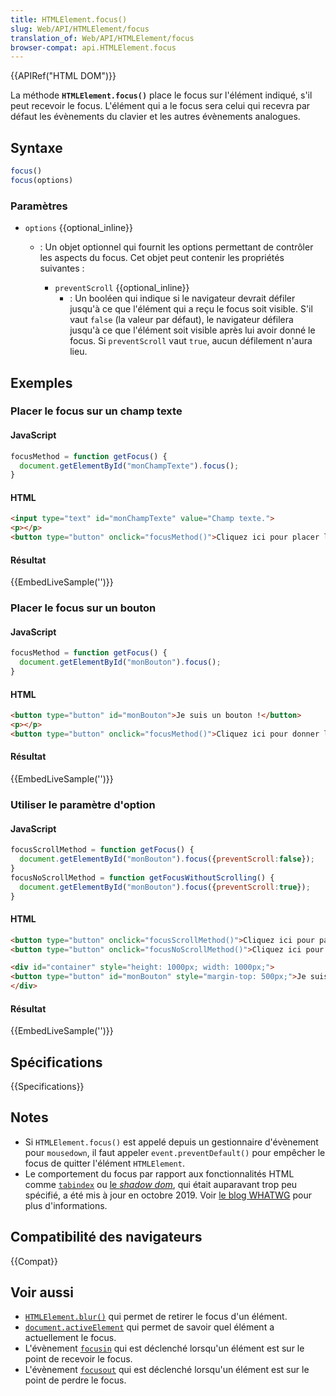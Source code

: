 ```yaml
---
title: HTMLElement.focus()
slug: Web/API/HTMLElement/focus
translation_of: Web/API/HTMLElement/focus
browser-compat: api.HTMLElement.focus
---
```

{{APIRef("HTML DOM")}}

La méthode **`HTMLElement.focus()`** place le focus sur l'élément indiqué, s'il peut recevoir le focus. L'élément qui a le focus sera celui qui recevra par défaut les évènements du clavier et les autres évènements analogues.

## Syntaxe

```js
focus()
focus(options)
```

### Paramètres

- `options` {{optional_inline}}

  - : Un objet optionnel qui fournit les options permettant de contrôler les aspects du focus. Cet objet peut contenir les propriétés suivantes&nbsp;:

    - `preventScroll` {{optional_inline}}
      - : Un booléen qui indique si le navigateur devrait défiler jusqu'à ce que l'élément qui a reçu le focus soit visible. S'il vaut `false` (la valeur par défaut), le navigateur défilera jusqu'à ce que l'élément soit visible après lui avoir donné le focus. Si `preventScroll` vaut `true`, aucun défilement n'aura lieu.

## Exemples

### Placer le focus sur un champ texte

#### JavaScript

```js
focusMethod = function getFocus() {
  document.getElementById("monChampTexte").focus();
}
```

#### HTML

```html
<input type="text" id="monChampTexte" value="Champ texte.">
<p></p>
<button type="button" onclick="focusMethod()">Cliquez ici pour placer le focus sur le champ texte !</button>
```

#### Résultat

{{EmbedLiveSample('')}}

### Placer le focus sur un bouton

#### JavaScript

```js
focusMethod = function getFocus() {
  document.getElementById("monBouton").focus();
}
```

#### HTML

```html
<button type="button" id="monBouton">Je suis un bouton !</button>
<p></p>
<button type="button" onclick="focusMethod()">Cliquez ici pour donner le focus au bouton !</button>
```

#### Résultat

{{EmbedLiveSample('')}}

### Utiliser le paramètre d'option

#### JavaScript

```js
focusScrollMethod = function getFocus() {
  document.getElementById("monBouton").focus({preventScroll:false});
}
focusNoScrollMethod = function getFocusWithoutScrolling() {
  document.getElementById("monBouton").focus({preventScroll:true});
}
```

#### HTML

```html
<button type="button" onclick="focusScrollMethod()">Cliquez ici pour passer le focus au bouton !</button>
<button type="button" onclick="focusNoScrollMethod()">Cliquez ici pour passer le focus au bouton sans défilement !</button>

<div id="container" style="height: 1000px; width: 1000px;">
<button type="button" id="monBouton" style="margin-top: 500px;">Je suis un bouton Me!</button>
</div>
```

#### Résultat

{{EmbedLiveSample('')}}

## Spécifications

{{Specifications}}

## Notes

- Si `HTMLElement.focus()` est appelé depuis un gestionnaire d'évènement pour `mousedown`, il faut appeler `event.preventDefault()` pour empêcher le focus de quitter l'élément
  `HTMLElement`.
- Le comportement du focus par rapport aux fonctionnalités HTML comme [`tabindex`](/fr/docs/Web/HTML/Global_attributes#attr-tabindex) ou [le <i lang="en">shadow dom</i>](/fr/docs/Glossary/Shadow_tree), qui était auparavant trop peu spécifié, a été mis à jour en octobre 2019. Voir [le blog WHATWG](https://blog.whatwg.org/focusing-on-focus) pour plus d'informations.

## Compatibilité des navigateurs

{{Compat}}

## Voir aussi

- [`HTMLElement.blur()`](/fr/docs/Web/API/HTMLElement/blur) qui permet de retirer le focus d'un élément.
- [`document.activeElement`](/fr/docs/Web/API/Document/activeElement) qui permet de savoir quel élément a actuellement le focus.
- L'évènement [`focusin`](/fr/docs/Web/API/Element/focusin_event) qui est déclenché lorsqu'un élément est sur le point de recevoir le focus.
- L'évènement [`focusout`](/fr/docs/Web/API/Element/focusout_event) qui est déclenché lorsqu'un élément est sur le point de perdre le focus.
